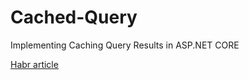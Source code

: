 # Cached-Query
 Implementing Caching Query Results in ASP.NET CORE
 
 [Habr article](www.yandex.ru)
